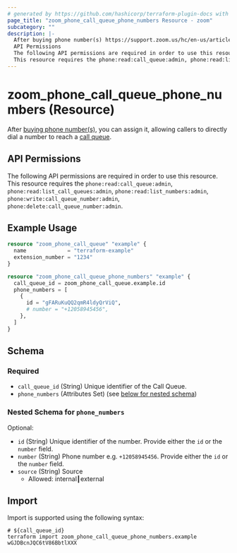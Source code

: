 ```yaml
---
# generated by https://github.com/hashicorp/terraform-plugin-docs with own template
page_title: "zoom_phone_call_queue_phone_numbers Resource - zoom"
subcategory: ""
description: |-
  After buying phone number(s) https://support.zoom.us/hc/en-us/articles/360020808292#h_007ec8c2-0914-4265-8351-96ab23efa3ad, you can assign it, allowing callers to directly dial a number to reach a call queue https://support.zoom.us/hc/en-us/articles/360021524831-Managing-Call-Queues.
  API Permissions
  The following API permissions are required in order to use this resource.
  This resource requires the phone:read:call_queue:admin, phone:read:list_call_queues:admin, phone:read:list_numbers:admin, phone:write:call_queue_number:admin, phone:delete:call_queue_number:admin.
---
```


# zoom_phone_call_queue_phone_numbers (Resource)

After [buying phone number(s)](https://support.zoom.us/hc/en-us/articles/360020808292#h_007ec8c2-0914-4265-8351-96ab23efa3ad), you can assign it, allowing callers to directly dial a number to reach a [call queue](https://support.zoom.us/hc/en-us/articles/360021524831-Managing-Call-Queues).

## API Permissions

The following API permissions are required in order to use this resource.
This resource requires the `phone:read:call_queue:admin`, `phone:read:list_call_queues:admin`, `phone:read:list_numbers:admin`, `phone:write:call_queue_number:admin`, `phone:delete:call_queue_number:admin`.

## Example Usage

```terraform
resource "zoom_phone_call_queue" "example" {
  name             = "terraform-example"
  extension_number = "1234"
}

resource "zoom_phone_call_queue_phone_numbers" "example" {
  call_queue_id = zoom_phone_call_queue.example.id
  phone_numbers = [
    {
      id = "gFARuKuQQ2qmR4ldyQrViQ",
      # number = "+12058945456",
    },
  ]
}
```

<!-- schema generated by tfplugindocs -->
## Schema

### Required

- `call_queue_id` (String) Unique identifier of the Call Queue.
- `phone_numbers` (Attributes Set) (see [below for nested schema](#nestedatt--phone_numbers))

<a id="nestedatt--phone_numbers"></a>
### Nested Schema for `phone_numbers`

Optional:

- `id` (String) Unique identifier of the number. Provide either the `id` or the `number` field.
- `number` (String) Phone number e.g. `+12058945456`. Provide either the `id` or the `number` field.
- `source` (String) Source
  - Allowed: internal┃external

## Import

Import is supported using the following syntax:

```shell
# ${call_queue_id}
terraform import zoom_phone_call_queue_phone_numbers.example wGJDBcnJQC6tV86BbtlXXX
```
